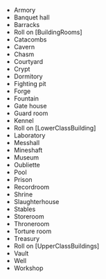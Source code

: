 
* Armory
* Banquet hall
* Barracks
* Roll on [BuildingRooms]
* Catacombs
* Cavern
* Chasm
* Courtyard
* Crypt
* Dormitory
* Fighting pit
* Forge
* Fountain
* Gate house
* Guard room
* Kennel
* Roll on [LowerClassBuilding]
* Laboratory
* Messhall
* Mineshaft
* Museum
* Oubliette
* Pool
* Prison
* Recordroom
* Shrine
* Slaughterhouse
* Stables
* Storeroom
* Throneroom
* Torture room
* Treasury
* Roll on [UpperClassBuildings]
* Vault
* Well
* Workshop